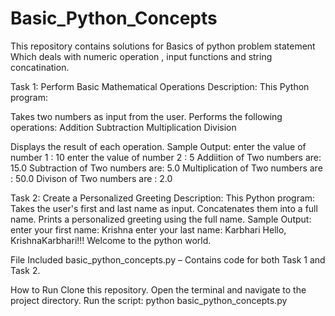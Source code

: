 # Basic_Python_Concepts
This repository contains solutions for Basics of python problem statement Which deals with numeric operation , input functions and string concatination.

Task 1: Perform Basic Mathematical Operations
Description:
This Python program:

Takes two numbers as input from the user.
Performs the following operations:
Addition
Subtraction
Multiplication
Division

Displays the result of each operation.
Sample Output:
enter the value of number 1 : 10
enter the value of number 2 : 5
Addiition of Two numbers are:  15.0
Subtraction of Two numbers are:  5.0
Multiplication of Two numbers are :  50.0
Divison of Two numbers are :  2.0

Task 2: Create a Personalized Greeting
Description:
This Python program:
Takes the user's first and last name as input.
Concatenates them into a full name.
Prints a personalized greeting using the full name.
Sample Output:
enter your first name: Krishna
enter your last name: Karbhari
Hello, KrishnaKarbhari!!! Welcome to the python world.


File Included
basic_python_concepts.py – Contains code for both Task 1 and Task 2.

How to Run
Clone this repository.
Open the terminal and navigate to the project directory.
Run the script:
python basic_python_concepts.py
